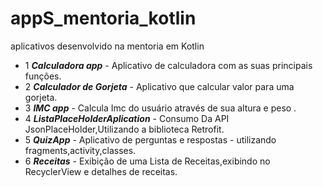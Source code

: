 # appS_mentoria_kotlin
aplicativos desenvolvido na mentoria em Kotlin

* 1 **_Calculadora app_** - Aplicativo de calculadora com as suas principais funções.
* 2 **_Calculador de Gorjeta_** - Aplicativo que calcular valor para uma gorjeta.
* 3 **_IMC app_** - Calcula Imc do usuário através de sua altura e peso .
* 4 **_ListaPlaceHolderAplication_** - Consumo Da API JsonPlaceHolder,Utilizando a biblioteca Retrofit.
* 5 **_QuizApp_** - Aplicativo de perguntas e respostas - utilizando fragments,activity,classes. 
* 6 **_Receitas_** - Exibição de uma Lista de Receitas,exibindo no RecyclerView e detalhes de receitas.
